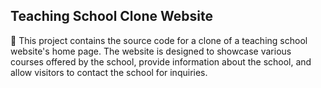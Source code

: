 ## Teaching School Clone Website
🏫 This project contains the source code for a clone of a teaching school website's home page. The website is designed to showcase various courses offered by the school, provide information about the school, and allow visitors to contact the school for inquiries.

